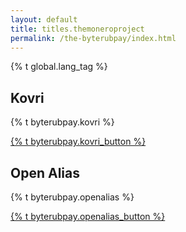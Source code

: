 ```yaml
---
layout: default
title: titles.themoneroproject
permalink: /the-byterubpay/index.html
---
```


{% t global.lang_tag %}
<div class="site-wrap">
    <section class="container">
        <div class="row">
            <div class="left half no-pad-sm col-lg-6 col-md-6 col-sm-12 col-xs-12">
                <div class="info-block">
                    <div class="row center-xs">
                        <div class="col">
                            <h2>Kovri</h2>
                        </div>
                    </div>
                    <div class="row start-xs byterubpay">
                        <p>{% t byterubpay.kovri %}</p>
                    </div>
                    <div class="row center-xs">
                        <p><a href="https://www.kovri.io" class="btn-link btn-fixed">{% t byterubpay.kovri_button %}</a></p>
                    </div>
                </div>
            </div>
            <div class="right half col-lg-6 col-md-6 col-sm-12 col-xs-12">
                <div class="info-block">
                    <div class="row center-xs">
                        <div class="col">
                            <h2>Open Alias</h2>
                        </div>
                    </div>
                    <div class="row start-xs byterubpay">
                        <p>{% t byterubpay.openalias %}</p>
                    </div>
                    <div class="row center-xs">
                        <p><a href="https://www.openalias.org" class="btn-link btn-fixed">{% t byterubpay.openalias_button %}</a></p>
                    </div>
                </div>
            </div>
        </div>
    </section>
</div>
